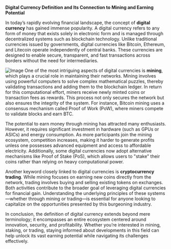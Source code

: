 **Digital Currency Definition and Its Connection to Mining and Earning Potential**

In today’s rapidly evolving financial landscape, the concept of **digital currency** has gained immense popularity. A digital currency refers to any form of money that exists solely in electronic form and is managed through decentralized systems such as blockchain technology. Unlike traditional currencies issued by governments, digital currencies like Bitcoin, Ethereum, and Litecoin operate independently of central banks. These currencies are designed to enable secure, transparent, and fast transactions across borders without the need for intermediaries.


![Image](https://github.com/user-attachments/assets/31692037-0104-4703-abd1-696b6a7dd41b)
One of the most intriguing aspects of digital currencies is **mining**, which plays a crucial role in maintaining their networks. Mining involves using powerful computers to solve complex mathematical puzzles, thereby validating transactions and adding them to the blockchain ledger. In return for this computational effort, miners receive newly minted coins or transaction fees as rewards. This process not only secures the network but also ensures the integrity of the system. For instance, Bitcoin mining uses a consensus mechanism called Proof of Work (PoW), where miners compete to validate blocks and earn BTC.

The potential to earn money through mining has attracted many enthusiasts. However, it requires significant investment in hardware (such as GPUs or ASICs) and energy consumption. As more participants join the mining ecosystem, competition increases, making it harder to generate profits unless one possesses advanced equipment and access to affordable electricity. Additionally, some digital currencies now adopt alternative mechanisms like Proof of Stake (PoS), which allows users to "stake" their coins rather than relying on heavy computational power.

Another keyword closely linked to digital currencies is **cryptocurrency trading**. While mining focuses on earning new coins directly from the network, trading involves buying and selling existing tokens on exchanges. Both activities contribute to the broader goal of leveraging digital currencies for financial gain. Understanding the underlying principles of these systems—whether through mining or trading—is essential for anyone looking to capitalize on the opportunities presented by this burgeoning industry.

In conclusion, the definition of digital currency extends beyond mere terminology; it encompasses an entire ecosystem centered around innovation, security, and profitability. Whether you’re interested in mining, staking, or trading, staying informed about developments in this field can help unlock its vast earning potential while navigating its challenges effectively.